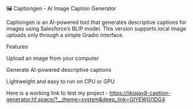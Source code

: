 🖼️ Captiongen - AI Image Caption Generator

Captiongen is an AI-powered tool that generates descriptive captions for images using Salesforce’s BLIP model. This version supports local image uploads only through a simple Gradio interface.

Features

Upload an image from your computer

Generate AI-powered descriptive captions

Lightweight and easy to run on CPU or GPU

Here is a working link to test my project - https://likiajay8-caption-generator.hf.space/?__theme=system&deep_link=GIYEWGl1DG4
